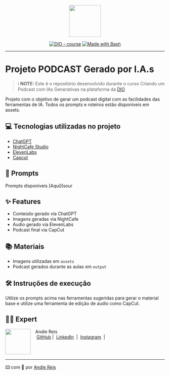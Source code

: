 <p align="center">
    <img width="100" src=".dio_podcast_ia/assets/banner.png">
</p>


<p align="center">
<a href="https://dio.me/"><img src="https://img.shields.io/badge/DIO-Course-28DA77?logo=youtube" alt="DIO - course"></a>
<a href="https://www.gnu.org/software/bash/" title="Go to Bash homepage"><img src="https://img.shields.io/badge/Prompt-Project-blue?logo=gnu-bash&amp;logoColor=white" alt="Made with Bash"></a></p>

-------




# Projeto PODCAST Gerado por I.A.s


 > ℹ️ **NOTE:** Este é o repositório desenvolvido durante o curso Criando um Podcast com IAs Generativas na plataforma da [DIO](https://dio.me)

Projeto com o objetivo de gerar um podcast digital com as facilidades das ferramentas de IA. Todos os prompts e roteiros estão disponíveis em assets.


## 💻 Tecnologias utilizadas no projeto

- [ChatGPT](https://chat.openai.com/) 
- [NightCafe Studio](https://creator.nightcafe.studio/)
- [ElevenLabs](https://elevenlabs.io/)
- [Capcut](https://www.capcut.com/pt-br/)

## 🧠 Prompts


Prompts disponíveis [Aqui](sour



## ✨ Features

- Conteúdo gerado via ChatGPT
- Imagens geradas via NightCafe
- Audio gerado    via ElevenLabs
- Podcast final   via CapCut

## 📚 Materiais

- Imagens utilizadas em `assets`
- Podcast gerados durante as aulas em `output`

## 🛠️ Instruções de execução

Utilize os prompts acima nas ferramentas sugeridas para gerar o material base e utilize uma ferramenta de edição de audio como CapCut.

## 👨‍💻 Expert

<p>
    <img 
      align=left 
      margin=10 
      width=80 
      src="https://avatars.githubusercontent.com/u/122743869?u=dba7e49322b2d7e094c624fdc662dad029c1fa3a&v=4"
    />
    <p>&nbsp&nbsp&nbspAndie Reis<br>
    &nbsp&nbsp&nbsp
    <a href="https://github.com/AndieReis">
    GitHub</a>&nbsp;|&nbsp;
    <a href="https://linkedin.com/in/andresa-reis-fernandes/">LinkedIn</a>
&nbsp;|&nbsp;
    <a href="https://www.instagram.com/andresa.fernandes.exe/">
    Instagram</a>
&nbsp;|&nbsp;</p>
</p>
<br/><br/>
<p>

---

⌨️ com 💜 por [Andie Reis](https://github.com/AndieReis)
